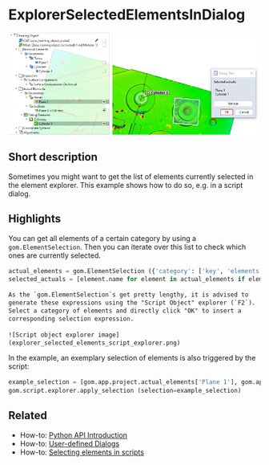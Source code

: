 # ExplorerSelectedElementsInDialog

![](explorer_selected_elements_in_dialog.png)

## Short description

Sometimes you might want to get the list of elements currently selected in the element explorer. This example shows how to do so, e.g. in a script dialog.

## Highlights

You can get all elements of a certain category by using a `gom.ElementSelection`. Then you can iterate over this list to check which ones are currently selected.

```python
actual_elements = gom.ElementSelection ({'category': ['key', 'elements', 'part', gom.app.project.parts['Training Object'], 'explorer_category', 'actual']})
selected_actuals = [element.name for element in actual_elements if element.is_selected]
```

```{hint}
As the `gom.ElementSelection`s get pretty lengthy, it is advised to generate these expressions using the "Script Object" explorer (`F2`). Select a category of elements and directly click "OK" to insert a corresponding selection expression.

![Script object explorer image](explorer_selected_elements_script_explorer.png)
```

In the example, an exemplary selection of elements is also triggered by the script:

```python
example_selection = [gom.app.project.actual_elements['Plane 1'], gom.app.project.actual_elements['Plane X +0.00 mm']]
gom.script.explorer.apply_selection (selection=example_selection)
```


## Related

* How-to: [Python API Introduction](https://zeissiqs.github.io/zeiss-inspect-addon-api/2025/howtos/python_api_introduction/python_api_introduction.html)
* How-to: [User-defined Dialogs](https://zeissiqs.github.io/zeiss-inspect-addon-api/2025/howtos/python_api_introduction/user_defined_dialogs.html)
* How-to: [Selecting elements in scripts](https://zeissiqs.github.io/zeiss-inspect-addon-api/2025/howtos/python_api_introduction/selecting_elements.html)
